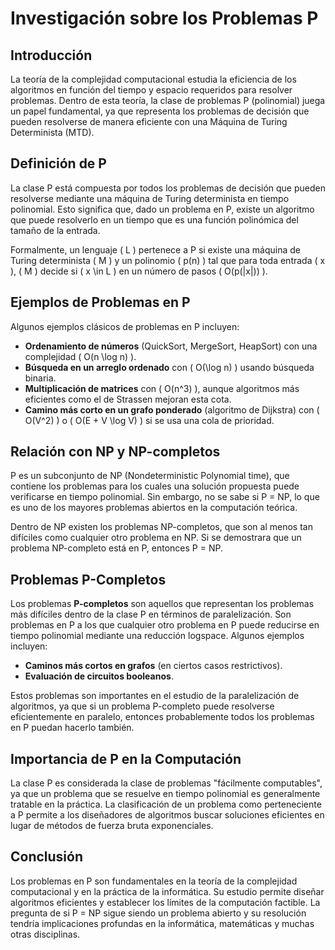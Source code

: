 # Investigación sobre los Problemas P

## Introducción

La teoría de la complejidad computacional estudia la eficiencia de los algoritmos en función del tiempo y espacio requeridos para resolver problemas. Dentro de esta teoría, la clase de problemas P (polinomial) juega un papel fundamental, ya que representa los problemas de decisión que pueden resolverse de manera eficiente con una Máquina de Turing Determinista (MTD).

## Definición de P

La clase P está compuesta por todos los problemas de decisión que pueden resolverse mediante una máquina de Turing determinista en tiempo polinomial. Esto significa que, dado un problema en P, existe un algoritmo que puede resolverlo en un tiempo que es una función polinómica del tamaño de la entrada.

Formalmente, un lenguaje \( L \) pertenece a P si existe una máquina de Turing determinista \( M \) y un polinomio \( p(n) \) tal que para toda entrada \( x \), \( M \) decide si \( x \in L \) en un número de pasos \( O(p(|x|)) \).

## Ejemplos de Problemas en P

Algunos ejemplos clásicos de problemas en P incluyen:

- **Ordenamiento de números** (QuickSort, MergeSort, HeapSort) con una complejidad \( O(n \log n) \).
- **Búsqueda en un arreglo ordenado** con \( O(\log n) \) usando búsqueda binaria.
- **Multiplicación de matrices** con \( O(n^3) \), aunque algoritmos más eficientes como el de Strassen mejoran esta cota.
- **Camino más corto en un grafo ponderado** (algoritmo de Dijkstra) con \( O(V^2) \) o \( O(E + V \log V) \) si se usa una cola de prioridad.

## Relación con NP y NP-completos

P es un subconjunto de NP (Nondeterministic Polynomial time), que contiene los problemas para los cuales una solución propuesta puede verificarse en tiempo polinomial. Sin embargo, no se sabe si P = NP, lo que es uno de los mayores problemas abiertos en la computación teórica.

Dentro de NP existen los problemas NP-completos, que son al menos tan difíciles como cualquier otro problema en NP. Si se demostrara que un problema NP-completo está en P, entonces P = NP.

## Problemas P-Completos

Los problemas **P-completos** son aquellos que representan los problemas más difíciles dentro de la clase P en términos de paralelización. Son problemas en P a los que cualquier otro problema en P puede reducirse en tiempo polinomial mediante una reducción logspace. Algunos ejemplos incluyen:

- **Caminos más cortos en grafos** (en ciertos casos restrictivos).
- **Evaluación de circuitos booleanos**.

Estos problemas son importantes en el estudio de la paralelización de algoritmos, ya que si un problema P-completo puede resolverse eficientemente en paralelo, entonces probablemente todos los problemas en P puedan hacerlo también.

## Importancia de P en la Computación

La clase P es considerada la clase de problemas "fácilmente computables", ya que un problema que se resuelve en tiempo polinomial es generalmente tratable en la práctica. La clasificación de un problema como perteneciente a P permite a los diseñadores de algoritmos buscar soluciones eficientes en lugar de métodos de fuerza bruta exponenciales.

## Conclusión

Los problemas en P son fundamentales en la teoría de la complejidad computacional y en la práctica de la informática. Su estudio permite diseñar algoritmos eficientes y establecer los límites de la computación factible. La pregunta de si P = NP sigue siendo un problema abierto y su resolución tendría implicaciones profundas en la informática, matemáticas y muchas otras disciplinas.

## 
